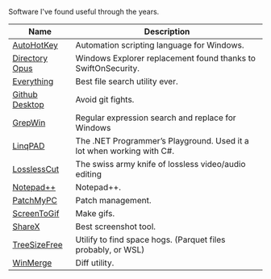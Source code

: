 Software I've found useful through the years.

| Name                                                       | Description                                                           |
|------------------------------------------------------------|-----------------------------------------------------------------------|
| [AutoHotKey](https://www.autohotkey.com/)                  | Automation scripting language for Windows.                            |
| [Directory Opus](https://www.gpsoft.com.au/)               | Windows Explorer replacement found thanks to SwiftOnSecurity.         |
| [Everything](https://www.voidtools.com/)                   | Best file search utility ever.                                        |
| [Github Desktop](https://desktop.github.com/)              | Avoid git fights.                                                     |
| [GrepWin](https://github.com/stefankueng/grepWin)          | Regular expression search and replace for Windows                     |
| [LinqPAD](https://www.linqpad.net/)                        | The .NET Programmer’s Playground. Used it a lot when working with C#. |
| [LosslessCut](https://github.com/mifi/lossless-cut)        | The swiss army knife of lossless video/audio editing                  |
| [Notepad++](https://notepad-plus-plus.org/)                | Notepad++.                                                            |
| [PatchMyPC](https://patchmypc.com/home-updater)            | Patch management.                                                     |
| [ScreenToGif](https://www.screentogif.com/)                | Make gifs.                                                            |
| [ShareX](https://getsharex.com/)                           | Best screenshot tool.                                                 |
| [TreeSizeFree](https://www.jam-software.com/treesize_free) | Utilify to find space hogs. (Parquet files probably, or WSL)          |
| [WinMerge](https://winmerge.org/)                          | Diff utility.                                                         |
